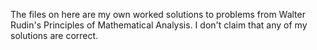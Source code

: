 The files on here are my own worked solutions to problems from Walter Rudin's Principles of Mathematical Analysis. I don't claim that any of my solutions are correct.
